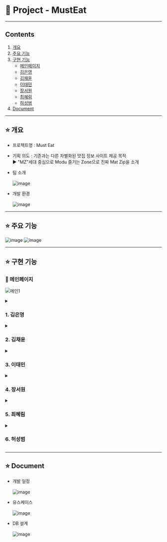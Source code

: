 # 🍔 Project - MustEat
***
## Contents <br>
1. [개요](#star-개요)  
2. [주요 기능](#star-주요-기능)
3. [구현 기능](#star-구현-기능)
    - [메인페이지](#pushpin-메인페이지)
    - [김은영](#1-김은영)
    - [김채윤](#2-김채윤)   
    - [이태민](#3-이태민)   
    - [장서원](#4-장서원)   
    - [최혜림](#5-최혜림)   
    - [허성범](#6-허성범)  
3. [Document](#star-document)



***


## :star: 개요
- 프로젝트명 : Must Eat <br>
      
- 기획 의도 : 기존과는 다른 차별화된 맛집 정보 사이트 제공 목적      
               ▶ "MZ"세대 중심으로 Modu 즐기는 Zone으로 진짜 Mat Zip을 소개 <br>
               
- 팀 소개 <br><br>
![image](https://user-images.githubusercontent.com/103404357/188263303-c24fda3d-b927-4c87-a4eb-e7f41f342ea7.png) <br>

- 개발 환경 <br><br>
![image](https://user-images.githubusercontent.com/103404357/188269068-6baa0e0d-7060-466d-a091-e164f164f2f9.png) <br>
***

## :star: 주요 기능
![image](https://user-images.githubusercontent.com/103404357/188263803-6090b790-df41-4f42-9691-258762b2c87f.png)
![image](https://user-images.githubusercontent.com/103404357/188263805-9f886c16-c29a-4795-9d3a-0258276d28e7.png)


***
## :star: 구현 기능

### :pushpin: 메인페이지
![메인1](https://user-images.githubusercontent.com/102591871/197332609-de9e861d-5a27-47b6-8001-88e4699a388d.gif) <br>

<details><summary><h3>1. 김은영</h3></summary>

### 📌 마이페이지 

![마이페이지3](https://user-images.githubusercontent.com/103404357/188264121-ac1f3fe7-296a-43a8-8baa-4a52e9e5521d.gif) <br>

- 리뷰, 적립금, 찜, 팔로우 조회 및 상세페이지로 이동 <br> <br>
    
### 📌 회원 정보 수정
![회원정보수정](https://user-images.githubusercontent.com/103404357/188266280-e4170783-7418-4527-82d2-73a8e9b3143c.gif) <br>

- 비밀번호 중복체크  <br>
- 닉네임, 이메일 중복체크 <br>
- 주소 변경 <br>
- 프로필 변경 <br> <br>

### 📌 회원 탈퇴
![회원탈퇴](https://user-images.githubusercontent.com/103404357/188268250-75a91266-c703-43ca-b314-716df34a5e8a.gif) <br>

- 탈퇴 사유 선택 <br>
- 비밀번호 확인 탈퇴 <br> <br>

### 📌 주문 현황 조회
![회원정보수정4](https://user-images.githubusercontent.com/103404357/188267964-f7e6ce88-e7fe-42cd-ba1f-a988adb00676.gif) <br>

- 상품 구매 페이지로 이동
- 배송 현황에 따른 주문 목록 조회
- 주문 상세 조회
- 구매 확정/취소 
</details>

<details><summary><h3>2. 김채윤</h3></summary>


### 📌 사용자 식당 조회
![채윤1](https://user-images.githubusercontent.com/102591871/197332984-68244cc5-5425-4557-8aa0-6479a0c6ba11.gif)<br>

- 지역별 식당 전체보기
- 특정 식당 선택시 식당 정보 조회

### 📌 사용자 카테고리
![채윤4](https://user-images.githubusercontent.com/102591871/197333584-40d8138d-edfe-44de-9c56-e1945dba51ee.gif)<br>

![채윤5](https://user-images.githubusercontent.com/102591871/197333610-196fe342-735b-44f5-a25c-e804f5c80434.gif)<br>

![채윤6](https://user-images.githubusercontent.com/102591871/197333667-ac1631e5-9109-41cf-9d13-6134cbc81d17.gif)<br>
    
![채윤7](https://user-images.githubusercontent.com/102591871/197333676-df253b7e-b74c-4a4e-af86-7b0f5593d7b3.gif)<br>

- 맛집,리뷰,랭킹 찾아보기
- MZ유저들 찾아보기, 팔로우하기

### 📌 에디터 추천 글
![채윤2](https://user-images.githubusercontent.com/102591871/197333390-8e73ce8c-70a3-432a-80af-0407e13d67f2.gif)<br>
    
![채윤3](https://user-images.githubusercontent.com/102591871/197333430-2b986d77-38dc-4c79-a66b-b6b7ddf62ec3.gif)<br>
    
- 관리저 유저만 글 작성
- 모든 유저들 작성된 글 조회

### 📌 찜
![세미 리드미](https://user-images.githubusercontent.com/102591871/204100996-2d104b8d-e21c-4b73-b7cd-464d24118f06.gif)<br>

![세미 리드미33](https://user-images.githubusercontent.com/102591871/204100999-2de8b2fe-f653-4fe4-8c81-12fb85ffd761.gif)<br>

-마음에 드는 식당 찜하기
-찜한 식당 조회

### 📌 팔로우
![세미 리드미22](https://user-images.githubusercontent.com/102591871/204100997-1fa22708-9a03-4b3a-8cec-5b0d6f2155fd.gif)<br>

![세미 리드미444](https://user-images.githubusercontent.com/102591871/204100992-9edb9bc6-7288-4231-9579-438fbd213185.gif)<br>


-원하는 유저들 팔로우
-팔로우한 유저들 조회

### 📌 신고
![세미 리드미55](https://user-images.githubusercontent.com/102591871/204101001-84133991-597b-4b9d-9189-1087fd9ab438.gif)<br>

![세미 리드미66](https://user-images.githubusercontent.com/102591871/204101002-08eca290-6c25-4778-979f-e8b6e8964d2c.gif)<br>


-리뷰 신고
-신고 리뷰 관리
</details>

<details><summary><h3>3. 이태민</h3></summary>

### 📌 회원가입
### 📌 로그인
### 📌 아이디, 비밀번호 찾기
### 📌 회원 전체 및 상세조회 관리
### 📌 식당 리뷰관리
### 📌 관리자 메인페이지
</details>

<details><summary><h3>4. 장서원</h3></summary>

### 📌 식당 및 지역 검색
### 📌 사용자 리뷰 작성 및 조회
### 📌 적립금
### 📌 식당관리
### 📌 이용약관
</details>

<details><summary><h3>5. 최혜림</h3></summary>

### 📌 고객센터, 공지사항, FAQ
### 📌 1:1 문의하기 및 내역조회
### 📌 관리자 고객센터
### 📌 관리자 공지사항
### 📌 밀키트 리뷰관리
</details>

<details><summary><h3>6. 허성범</h3></summary>

### 📌 밀키트 전체 및 상세조회
    <img width="80%" src="https://user-images.githubusercontent.com/16822641/109461495-913fc480-7aa5-11eb-9d0e-aff762669f98.gif"/>
### 📌 회원 주문 및 결제
    
### 📌 밀키트 댓글 리뷰
    <img width="80%" src="https://user-images.githubusercontent.com/103404620/195070299-ba743c04-49bc-4703-a5a2-a48ed7b75c45.gif"/>
### 📌 밀키트 상품 등록
    
</details>

***
## :star: Document

- 개발 일정 <br><br>
![image](https://user-images.githubusercontent.com/103404357/188263532-1e33a424-61b8-4808-95e8-a43ad766c110.png) <br>

- 유스케이스 <br><br>
![image](https://user-images.githubusercontent.com/103404357/188263510-f2a8bdd2-4a65-4423-9458-5d80bb4aaaea.png) <br>

- DB 설계 <br><br>
![image](https://user-images.githubusercontent.com/103404357/188263352-44d5320d-e35b-4300-9c4d-176b0831a28a.png) <br>
